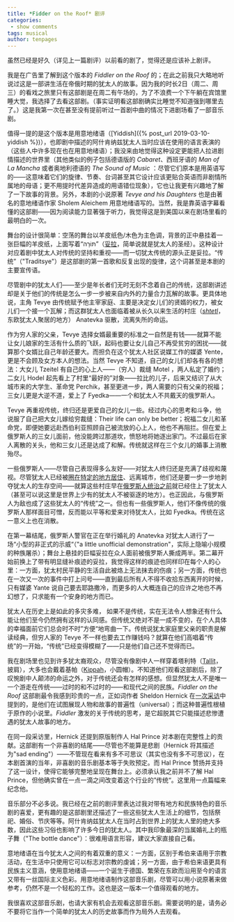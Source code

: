 ```yaml
---
title: *Fidder on the Roof* 剧评
categories:
 - show comments
tags: musical
author: tenpages
---
```


虽然已经是好久（详见上一篇剧评）以前看的剧了，觉得还是应该补上剧评。

<!--more-->

我是在广告里了解到这个版本的 *Fiddler on the Roof* 的；在此之前我只大略地听说过这是一部讲生活在帝俄时期的犹太人的故事。因为我的时长2日（周二、周三）的看戏之旅里只有这部剧是在周二有午场的，为了不浪费一个下午躺在宾馆里睡大觉，我选择了去看这部剧。（事实证明看这部剧确实比睡觉不知道强到哪里去了。）这是我第一次在甚至没有提前听过一首剧中曲的情况下进剧场看了一部音乐剧。

值得一提的是这个版本是用意地绪语（[Yiddish]({% post_url 2019-03-10-yiddish %})），也即剧中描述的阿什肯纳兹犹太人当时应该在使用的语言表演的（这些人中许多现在也在用意地绪语）；我没来由地觉得这种设定更能把人拉进剧情描述的世界里（其他类似的例子包括德语版的 *Cabaret*、西班牙语的 *Man of La Mancha* 或者奥地利德语的 *The Sound of Music* ：尽管它们原本是用英语写的——这意味着它们的旋律、节奏、台词甚至其它设计应该更贴合英语而非剧情所属地的母语；更不用提时代差异造成的用语错位现象），它也让我更有兴趣地了解了一下故事的背景。另外，本剧的小说原著 *Tevye and his Daughters* 也是由著名的意地绪语作家 Sholem Aleichem 用意地绪语写的。当然，我是靠英语字幕看懂的这部剧——因为阅读能力显著强于听力，我觉得这是到美国以来在剧场里看的最明白的一次。

舞台的设计很简单：空荡的舞台以羊皮纸色/木色为主色调，背景的正中悬挂着一张巨幅的羊皮纸，上面写着“תּוֹרָה”（[妥拉](https://zh.wikipedia.org/wiki/妥拉)，简单说就是犹太人的圣经）。这种设计对应着剧中犹太人对传统的坚持和重视——而一切犹太传统的源头正是妥拉。“传统”（"Traditsye"）是这部剧的第一首歌和反复出现的旋律，这个词甚至是本剧的主要宣传语。

尽管剧中的犹太人们——至少是年长者们无时无刻不念着自己的传统，这部剧讲述却是关于他们的传统是怎么一步一步被来自内外的力量合力瓦解的故事。更具体地说，主角 Tevye 由传统赋予他主宰家庭、主要是决定女儿们的贤婿的权力，被女儿们一个接一个瓦解；而这群犹太人也面临着被从长久以来生活的村庄（[*shtetl*](https://en.wikipedia.org/wiki/Shtetl)，东欧犹太人聚居的地方） Anatevka 驱散，流离失所的命运。

作为穷人家的父亲，Tevye 选择女婿最重要的标准之一自然是有钱——就算不能让女儿娘家的生活有什么质的飞跃，起码也要让女儿自己不再受贫穷的困扰——就算那个女婿比自己年龄还要大。而担负在这个犹太人社区说媒工作的媒婆 Yente，更是不会顾及女方本人的想法。当然 Tevye 不知道，自己的女儿们却各有各的想法：大女儿 Tzeitel 有自己的心上人——（穷人）裁缝 Motel ，两人私定了婚约；二女儿 Hodel 起先看上了村里“最好的”对象——拉比的儿子，后来又结识了从大城市来的大学生、革命党 Perchik，甚至更进一步，两人需要的只有父亲的祝福；三女儿更是大逆不道，爱上了 Fyedka——一个和犹太人不共戴天的俄罗斯人。

Tevye 再重视传统，终归还是更爱自己的女儿一些。经过内心的思考和斗争，他说服了自己把大女儿嫁给穷裁缝：Their life can only be better；祝福二女儿和革命党，即便她要远赴西伯利亚照顾自己被流放的心上人，他也不再阻拦。但在爱上俄罗斯人的三女儿面前，他没能跨过那道坎，愤怒地将她逐出家门。不过最后在家人离散的关头，他和三女儿还是达成了和解。传统就这样在三个女儿的婚事上消散殆尽。

一些俄罗斯人——尽管自己表现得多么友好——对犹太人终归还是充满了歧视和蔑视。尽管犹太人已经被[圈在特定的地方居住](https://en.wikipedia.org/wiki/Pale_of_Settlement)、远离城市，他们还是要一步一步地剥夺犹太人的生存空间——就算这些村庄早在[俄罗斯人统治之前](https://en.wikipedia.org/wiki/History_of_the_Jews_in_Poland)就已经住上了犹太人（甚至可以说这里是世界上少有的犹太人不被驱逐的地方）。也正因此，与俄罗斯人为敌也成了这些犹太人的“传统”之一。但也有一些俄罗斯人，他们不像传统的俄罗斯人那样面目可憎，反而能以平等和爱来对待犹太人，比如 Fyedka。传统在这一意义上也在消散。

在第一幕结尾，俄罗斯人警官在正在举行婚礼的 Anatevka 对犹太人进行了一场“小型的非正式的示威“（"a little unofficial demonstration"，实际上隐喻小规模的种族屠杀）；舞台上悬挂的巨幅妥拉在众人面前被俄罗斯人撕成两半。第二幕开始前换上了带有明显缝补痕迹的妥拉，我觉得这样的痕迹也同样印在每个人的心里：一方面，犹太村民平静的生活自此被烙上无法抹去的伤痕；另一方面，传统也在一次又一次的事件中打上问号——直到最后所有人不得不收拾东西离开的时候，只有媒婆 Yante 说自己要去耶路撒冷，而更多的人大概连自己的应许之地也不再幻想了，只求能有一个安身的地方而已。

犹太人在历史上是如此的多灾多难， 如果不是传统，实在无法令人想象还有什么能让他们至今仍然拥有这样的认同感。但传统又绝对不是一成不变的，在个人具体的幸福面前它们总会时不时”方便“地弯曲一下。传统说犹太家庭里父亲的职责是解读经典，但穷人家的 Tevye 不一样也要去工作赚钱吗？就算在他们高唱着“传统”的一开始，“传统”已经变得模糊了——只是他们自己还不觉得而已。

我在剧场里也见到许多犹太裔观众，尽管没有像剧中人一样穿着塔利特（[Tallit](https://en.wikipedia.org/wiki/Tallit)，披肩），大多也会戴着基帕（[Kippah](https://en.wikipedia.org/wiki/Kippah)，小圆帽）。不知道他们观看这部剧后，除了叹惋剧中人颠沛的命运之外，对于传统还会有怎样的感想。但显然犹太人不是唯一一个游走在传统——过时的和不过时的——和现代之间的民族。*Fiddler on the Roof* 这部剧最令我感到珍贵的一点，正如词作者 Sheldon Hernick 在[一次采访](https://open.spotify.com/track/1YUi6jPAttBNCm7BZOeg12?si=0cTQsNGoTGOL7Qdg_aXWGg)中提到的，是他们在试图展现人物和故事的普遍性（universal）；而这种普遍性根植于原作的小说里。*Fiddler* 激发的关于传统的思考，是它超脱其它只能描述悲惨遭遇的犹太人故事的地方。

在同一段采访里，Hernick 还提到原版制作人 Hal Prince 对本剧在完整性上的贡献。这部剧有一个非喜剧的结尾——尽管也不能算是悲剧（Hernick 将其描述为"sad ending"）——不管现在看来有多不可思议（其实也没有多不可思议），在本剧首演的当年，非喜剧的音乐剧基本等于失败预定。而 Hal Prince 赞扬并支持了这一设计，使得它能够完整地呈现在舞台上。必须承认我之前并不了解 Hal Prince，但他确实曾在一点一滴之间改变着这个行业的”传统“。这里用一点篇幅来纪念他。

音乐部分不必多说。我已经在之前的剧评里表达过我对带有地方和民族特色的音乐剧的喜爱，更有趣的是这部剧里还描述了一些这些犹太人生活上的细节，包括祭祀、婚俗、节庆等等。阿什肯纳兹犹太人在当时占到世界上的犹太人里的绝大多数，因此这些习俗也影响了许多今日的犹太人。其中我印象最深的当属婚礼上的瓶子舞（"The bottle dance"）：很难用语言形容，建议大家直接自己看。

意地绪语在当今犹太人之间的有着双重的意义：一方面，区别于希伯来语用于宗教活动，在生活中只使用它可以标志对宗教的虔诚；另一方面，由于希伯来语更具有民族主义意涵，使用意地绪语——一个诞生于德国、繁荣在东欧而沿用至今的语言又带有一丝国际主义色彩。用意地绪语制作这部音乐剧，尽管可以用小说原著来做参考，仍然不是一个轻松的工作。这也是这一版本一个值得观看的地方。

我很喜欢这部音乐剧，也请大家有机会去观看这部音乐剧。需要说明的是，请务必不要将它当作一个简单的犹太人的历史故事而作为局外人去观看。
